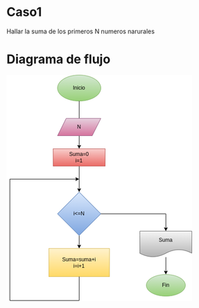 # Caso1 
Hallar la suma de los primeros N numeros narurales 

# Diagrama de flujo 
![Diagram de flujo](diagrama.png "Diagrama de flujo")
